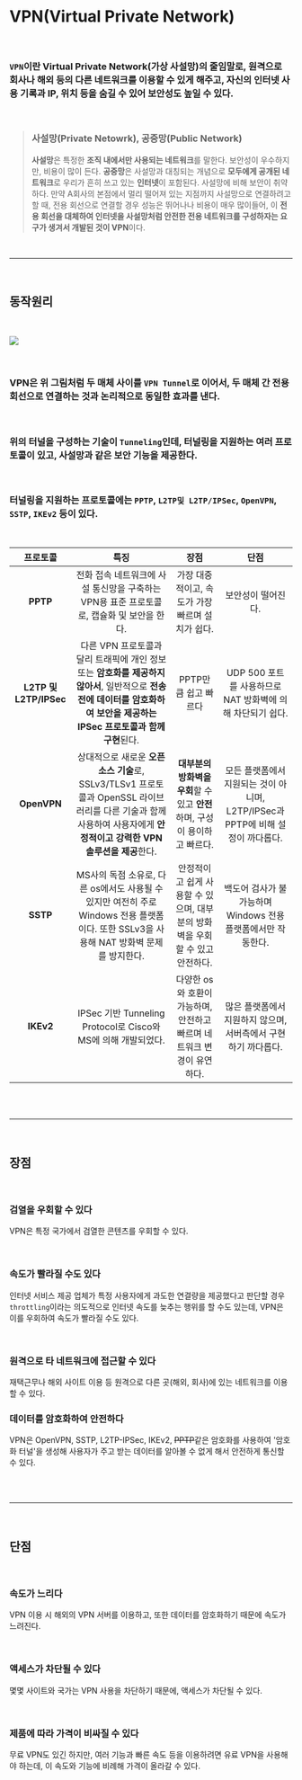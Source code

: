 # **VPN(Virtual Private Network)**

<br>

### `VPN`이란 Virtual Private Network(가상 사설망)의 줄임말로, **원격으로 회사나 해외 등의 다른 네트워크를 이용**할 수 있게 해주고, **자신의 인터넷 사용 기록과 IP, 위치 등을 숨길 수 있어 보안성도 높일 수 있다.**


<br>

> ### **사설망(Private Netowrk), 공중망(Public Network)**
> **사설망**은 특정한 **조직 내에서만 사용되는 네트워크**를 말한다. 보안성이 우수하지만, 비용이 많이 든다.
> **공중망**은 사설망과 대칭되는 개념으로 **모두에게 공개된 네트워크**로 우리가 흔히 쓰고 있는 **인터넷**이 포함된다. 사설망에 비해 보안이 취약하다.
> 만약 A회사의 본점에서 멀리 떨어져 있는 지점까지 사설망으로 연결하려고 할 때, 전용 회선으로 연결할 경우 성능은 뛰어나나 비용이 매우 많이들어, 이 **전용 회선을 대체하여 인터넷을 사설망처럼 안전한 전용 네트워크를 구성하자는 요구가 생겨서 개발된 것이 VPN**이다.


<br>

---
<br>

## **동작원리**

<br>

![](https://velog.velcdn.com/images/younghyun/post/9a9dc291-462f-4265-b89c-c09db3377e86/image.png)

<br>

### VPN은 위 그림처럼 두 매체 사이를 `VPN Tunnel`로 이어서, 두 매체 간 전용회선으로 연결하는 것과 논리적으로 동일한 효과를 낸다.

<br>

### 위의 터널을 구성하는 기술이 `Tunneling`인데, 터널링을 지원하는 여러  프로토콜이 있고, **사설망과 같은 보안 기능을 제공**한다.

<br>

### 터널링을 지원하는 프로토콜에는 `PPTP`, `L2TP및 L2TP/IPSec`, `OpenVPN`, `SSTP`, `IKEv2` 등이 있다.

<br>

|프로토콜|특징|장점|단점|
|:---:|:---:|:---:|:---:|
|**PPTP**|전화 접속 네트워크에 사설 통신망을 구축하는 VPN용 표준 프로토콜로, 캡슐화 및 보안을 한다.|가장 대중적이고, 속도가 가장 빠르며 설치가 쉽다.|보안성이 떨어진다.|
|**L2TP 및 L2TP/IPSec**|다른 VPN 프로토콜과 달리 트래픽에 개인 정보 또는 **암호화를 제공하지 않아서**, 일반적으로 **전송 전에 데이터를 암호화하여 보안을 제공하는 IPSec 프로토콜과 함께 구현**된다.|PPTP만큼 쉽고 빠르다|UDP 500 포트를 사용하므로 NAT 방화벽에 의해 차단되기 쉽다.|
|**OpenVPN**|상대적으로 새로운 **오픈소스 기술**로, SSLv3/TLSv1 프로토콜과 OpenSSL 라이브러리를 다른 기술과 함께 사용하여 사용자에게 **안정적이고 강력한 VPN 솔루션을 제공**한다.|**대부분의 방화벽을 우회**할 수 있고 **안전**하며, 구성이 용이하고 빠르다.|모든 플랫폼에서 지원되는 것이 아니며, L2TP/IPSec과 PPTP에 비해 설정이 까다롭다.|
|**SSTP**|MS사의 독점 소유로, 다른 os에서도 사용될 수 있지만 여전히 주로 Windows 전용 플랫폼이다. 또한 SSLv3을 사용해 NAT 방화벽 문제를 방지한다.|안정적이고 쉽게 사용할 수 있으며, 대부분의 방화벽을 우회할 수 있고 안전하다.|백도어 검사가 불가능하며 Windows 전용 플랫폼에서만 작동한다.|
|**IKEv2**|IPSec 기반 Tunneling Protocol로 Cisco와 MS에 의해 개발되었다. |다양한 os와 호환이 가능하며, 안전하고 빠르며 네트워크 변경이 유연하다.|많은 플랫폼에서 지원하지 않으며, 서버측에서 구현하기 까다롭다.|
<br><br>

---
<br>

## **장점**

<br>

### **검열을 우회할 수 있다**
VPN은 특정 국가에서 검열한 콘텐츠를 우회할 수 있다.

<Br>

### **속도가 빨라질 수도 있다**
인터넷 서비스 제공 업체가 특정 사용자에게 과도한 연결량을 제공했다고 판단할 경우 `throttling`이라는 의도적으로 인터넷 속도를 늦추는 행위를 할 수도 있는데, VPN은 이를 우회하여 속도가 빨라질 수도 있다.

<br>

### **원격으로 타 네트워크에 접근할 수 있다**
재택근무나 해외 사이트 이용 등 원격으로 다른 곳(해외, 회사)에 있는 네트워크를 이용할 수 있다.
<br>

### **데이터를 암호화하여 안전하다**
VPN은 OpenVPN, SSTP, L2TP-IPSec, IKEv2, ~~PPTP~~같은 암호화를 사용하여 '암호화 터널'을 생성해 사용자가 주고 받는 데이터를 알아볼 수 없게 해서 안전하게 통신할 수 있다.


<br><br>
- - -



<br>

## **단점**

<br>

### **속도가 느리다**
VPN 이용 시 해외의 VPN 서버를 이용하고, 또한 데이터를 암호화하기 때문에 속도가 느려진다.

<br>

### **액세스가 차단될 수 있다**
몇몇 사이트와 국가는 VPN 사용을 차단하기 때문에, 액세스가 차단될 수 있다.

<br>

### **제품에 따라 가격이 비싸질 수 있다**
무료 VPN도 있긴 하지만, 여러 기능과 빠른 속도 등을 이용하려면 유료 VPN을 사용해야 하는데, 이 속도와 기능에 비례해 가격이 올라갈 수 있다.